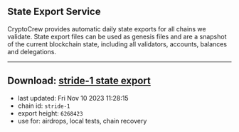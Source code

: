 ## State Export Service
CryptoCrew provides automatic daily state exports for all chains we validate. State export files can be used as genesis files and are a snapshot of the current blockchain state, including all validators, accounts, balances and delegations.

---
**Download: [stride-1 state export](https://dl.ccvalidators.com/SERVICE/stride/stride-1_export_6268423.json)**
---

- last updated: Fri Nov 10 2023 11:28:15
- chain id: `stride-1`
- export height: `6268423`
- use for: airdrops, local tests, chain recovery
